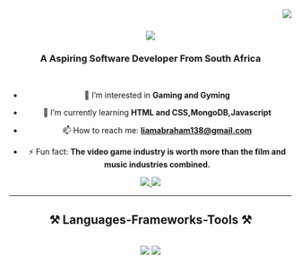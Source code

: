 <img align="right" src="https://visitor-badge.laobi.icu/badge?page_id=salesp07.salesp07" />

<h1 align="center">
    <img src="https://readme-typing-svg.herokuapp.com/?font=Righteous&size=35&center=true&vCenter=true&width=500&height=70&duration=4000&lines=Hi+There!+👋;+I'm+Liam+Abraham!;" />
</h1>

<h3 align="center">A Aspiring Software Developer From South Africa</h3>

<br/>

<div align="center">

- 👀 I’m interested in **Gaming and Gyming**
  
- 🌱 I’m currently learning **HTML and CSS,MongoDB,Javascript**
  
- 📫 How to reach me: **liamabraham138@gmail.com**

- ⚡ Fun fact: **The video game industry is worth more than the film and music industries combined.**

</div>
 
<div align="center"> 
  <a href="mailto:liamabraham138@gmail.com">
    <img src="https://img.shields.io/badge/Gmail-333333?style=for-the-badge&logo=gmail&logoColor=red" />
  </a>
  <a href="https://www.linkedin.com/in/liam-abraham-a82a18323/" target="_blank">
    <img src="https://img.shields.io/badge/LinkedIn-0077B5?style=for-the-badge&logo=linkedin&logoColor=white" target="_blank" />
  </a>
</div>

 <hr/>
 
<h2 align="center">⚒️ Languages-Frameworks-Tools ⚒️</h2>
<br/>
<div align="center">
    <img src="https://skillicons.dev/icons?i=react,bootstrap,html,css,vscode,github,figma,git," />
    <img src="https://skillicons.dev/icons?i=nodejs,javascript,firebase,mongodb,cs,java,mysql," /><br>
</div>

<br/>
